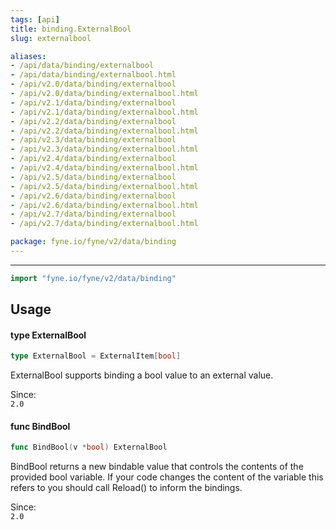 ```yaml
---
tags: [api]
title: binding.ExternalBool
slug: externalbool

aliases:
- /api/data/binding/externalbool
- /api/data/binding/externalbool.html
- /api/v2.0/data/binding/externalbool
- /api/v2.0/data/binding/externalbool.html
- /api/v2.1/data/binding/externalbool
- /api/v2.1/data/binding/externalbool.html
- /api/v2.2/data/binding/externalbool
- /api/v2.2/data/binding/externalbool.html
- /api/v2.3/data/binding/externalbool
- /api/v2.3/data/binding/externalbool.html
- /api/v2.4/data/binding/externalbool
- /api/v2.4/data/binding/externalbool.html
- /api/v2.5/data/binding/externalbool
- /api/v2.5/data/binding/externalbool.html
- /api/v2.6/data/binding/externalbool
- /api/v2.6/data/binding/externalbool.html
- /api/v2.7/data/binding/externalbool
- /api/v2.7/data/binding/externalbool.html

package: fyne.io/fyne/v2/data/binding
---
```



---
```go
import "fyne.io/fyne/v2/data/binding"
```

## Usage

#### type ExternalBool

```go
type ExternalBool = ExternalItem[bool]
```

ExternalBool supports binding a bool value to an external value.


<div class="since">Since: <code>
2.0</code></div>

#### func  BindBool

```go
func BindBool(v *bool) ExternalBool
```
BindBool returns a new bindable value that controls the contents of the provided bool variable. If your code changes the content of the variable this refers to you should call Reload() to inform the bindings.


<div class="since">Since: <code>
2.0</code></div>
